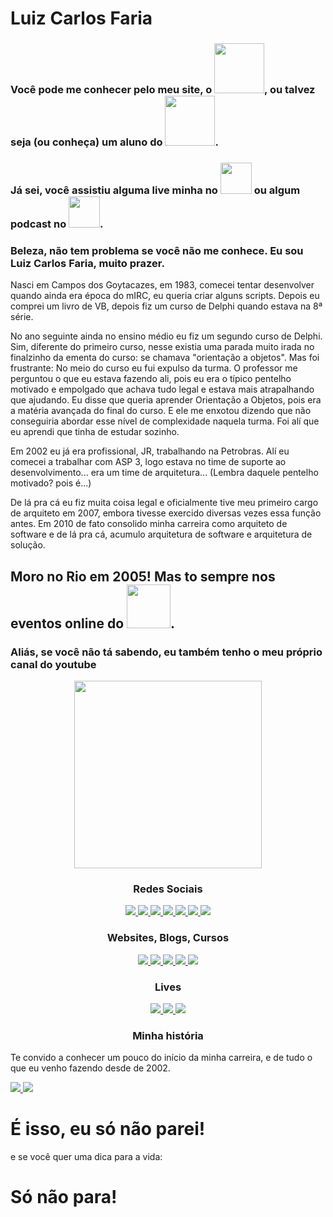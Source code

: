 # Luiz Carlos Faria


### Você pode me conhecer pelo meu site, o <img src="https://gago.io/wp-content/uploads/2018/07/logo-gago3-chumbo.png" width="80">, ou talvez seja (ou conheça) um aluno do <img src="https://dockerdefinitivo.com/wp-content/uploads/2019/12/logo-2-2-azul-e1576220349540-100x58.png" width="80">. 

### Já sei, você assistiu alguma live minha no  <img src="https://yt3.ggpht.com/a/AATXAJwWcWCcUbY3OwKSf9_WqQ7PDkp0BNMZXicB1wLP_A=s100-c-k-c0xffffffff-no-rj-mo" width="50"> ou algum podcast no <img src="https://devshow.com.br/wp-content/uploads/2019/02/logo.jpg" width="50">.

### Beleza, não tem problema se você não me conhece. Eu sou Luiz Carlos Faria, muito prazer. 

Nasci em Campos dos Goytacazes, em 1983, comecei tentar desenvolver quando ainda era época do mIRC, eu queria criar alguns scripts. Depois eu comprei um livro de VB, depois fiz um curso de Delphi quando estava na 8ª série. 

No ano seguinte ainda no ensino médio eu fiz um segundo curso de Delphi. Sim, diferente do primeiro curso, nesse existia uma parada muito irada no finalzinho da ementa do curso: se chamava "orientação a objetos". Mas foi frustrante: No meio do curso eu fui expulso da turma. O professor me perguntou o que eu estava fazendo ali, pois eu era o típico pentelho motivado e empolgado que achava tudo legal e estava mais atrapalhando que ajudando. Eu disse que queria aprender Orientação a Objetos, pois era a matéria avançada do final do curso. E ele me enxotou dizendo que não conseguiria abordar esse nível de complexidade naquela turma. Foi alí que eu aprendi que tinha de estudar sozinho.

Em 2002 eu já era profissional, JR, trabalhando na Petrobras. Alí eu comecei a trabalhar com ASP 3, logo estava no time de suporte ao desenvolvimento... era um time de arquitetura... (Lembra daquele pentelho motivado? pois é...)

De lá pra cá eu fiz muita coisa legal e oficialmente tive meu primeiro cargo de arquiteto em 2007, embora tivesse exercido diversas vezes essa função antes. Em 2010 de fato consolido minha carreira como arquiteto de software e de lá pra cá, acumulo arquitetura de software e arquitetura de solução.

## Moro no Rio em 2005! Mas to sempre nos eventos online do <img src="https://gago.io/wp-content/uploads/2019/06/meetup-dotnetsp.png" width="70">.

### Aliás, se você não tá sabendo, eu também tenho o meu próprio canal do youtube 
<p align="center"> 
  <a href="https://www.youtube.com/user/luizcarlosfaria?sub_confirmation=1"><img src="https://gago.io/wp-content/uploads/2020/08/subscribe-curto.gif" width="300"></a>
</p>

<h3 align="center">Redes Sociais</h3>

<p align="center">
  
  <a href="https://instagram.com/luizcarlosfaria" alt="gago.io" target="_blank">
    <img src="https://img.shields.io/badge/-LuizCarlosFaria-E4405F?style=flat-square&logo=instagram&logoColor=white" />
  </a>

  <a href="https://www.youtube.com/luizcarlosfaria" alt="gago.io" target="_blank">
    <img src="https://img.shields.io/badge/-LuizCarlosFaria-FF0000?style=flat-square&logo=youtube&logoColor=white" />
  </a>
 
  <a href="https://facebook.com/gago.io/" alt="gago.io" target="_blank">
    <img src="https://img.shields.io/badge/-gaGO.io-1877F2?style=flat-square&logo=facebook&logoColor=white" />
  </a>
  
   <a href="https://stackshare.io/luizcarlosfaria" alt="gago.io" target="_blank">
    <img src="https://img.shields.io/badge/-StackShare-0690FA?style=flat-square&logo=stackshare&logoColor=white" />
  </a>
  
  <a href="https://www.linkedin.com/in/luizcarlosfaria" alt="LinkedIn" target="_blank">
    <img src="https://img.shields.io/badge/-LinkedIn-0077B5?style=flat-square&logo=Linkedin&logoColor=white" />
  </a>

  <a href="https://github.com/luizcarlosfaria" alt="GitHub" target="_blank">
    <img src="https://img.shields.io/badge/-GitHub-181717?style=flat-square&logo=Github&logoColor=white" />
  </a>
  
  <a href="https://github.com/luizcarlosfaria" alt="Views" target="_blank">
    <img src="https://komarev.com/ghpvc/?username=luizcarlosfaria&color=gray&style=flat-square" />
  </a>
  
  
</p>

<h3 align="center">Websites, Blogs, Cursos</h3>

<p align="center">

  <a href="https://gago.io/" alt="gago.io" target="_blank">
    <img src="https://img.shields.io/badge/-gaGO.io-0F74C7?style=flat-square&logo=wordpress&logoColor=white" />
  </a>
  
  <a href="https://share.gago.io/telegram" alt="gago.io" target="_blank">
    <img src="https://img.shields.io/badge/-gaGO.io%20%23Bastidores-2CA5E0?style=flat-square&logo=telegram&logoColor=white" />
  </a>    
  
  <a href="https://dockerdefinitivo.com/" alt="gago.io" target="_blank">
    <img src="https://img.shields.io/badge/-Docker Definitivo-2496ED?style=flat-square&logo=docker&logoColor=white" />
  </a>  
  
  <a href="https://oragon.io/" alt="oragon.io" target="_blank">
    <img src="https://img.shields.io/badge/-oragon.io-141313?style=flat-square&logo=wordpress&logoColor=white" />
  </a>
  
  <a href="mailto:contato@gago.io.com" alt="Gmail" target="_blank">
    <img src="https://img.shields.io/badge/-Gmail-D14836?style=flat-square&logo=gmail&logoColor=white" />
  </a>
  
  
  
</p>


<h3 align="center">Lives</h3>

<p align="center">

  <a href="https://share.gago.io/instagram-live" alt="gago.io" target="_blank">
    <img src="https://img.shields.io/badge/-Instagram Live-E4405F?style=flat-square&logo=instagram&logoColor=white" />
  </a>

  <a href="https://share.gago.io/youtube-live" alt="gago.io" target="_blank">
    <img src="https://img.shields.io/badge/-Youtube Live-FF0000?style=flat-square&logo=youtube&logoColor=white" />
  </a>
  
  <a href="https://share.gago.io/facebook-live" alt="gago.io" target="_blank">
    <img src="https://img.shields.io/badge/-Facebook Live-ED4242?style=flat-square&logo=facebooklive&logoColor=white" />
  </a>

</p>  


<h3 align="center">Minha história</h3>

<p align="center">

Te convido a conhecer um pouco do início da minha carreira, e de tudo o que eu venho fazendo desde de 2002.

  <a href="https://www.youtube.com/watch?v=tKg26rolF_I" alt="gago.io" target="_blank">
    <img src="https://j.gifs.com/WL40Ev.gif" />
  </a>
  <a href="https://www.youtube.com/watch?v=fWpBqU48T3A" alt="gago.io" target="_blank">
    <img src="https://j.gifs.com/gZzEq3.gif" />
  </a>


</p>  




# É isso, eu só não parei!

e se você quer uma dica para a vida:

# Só não para!
